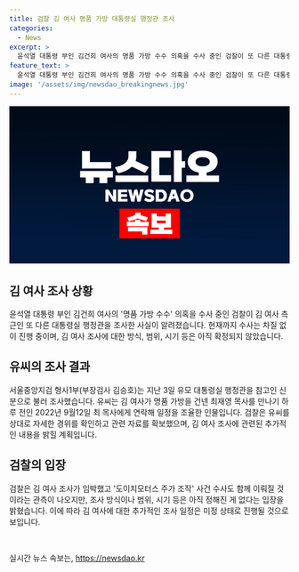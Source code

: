 ```yaml
---
title: 검찰 김 여사 명품 가방 대통령실 행정관 조사
categories:
  - News
excerpt: >
  윤석열 대통령 부인 김건희 여사의 명품 가방 수수 의혹을 수사 중인 검찰이 또 다른 대통령실 행정관을 조사한 사실이 드러났다. 서울중앙지검 형사1부는 유모 대통령실 행정관을 참고인 신분으로 불러 조사했으며, 이에 따라 김 여사 조사가 임박하고 있다는 관측도 나오고 있다. 하지만 검찰은 조사 방식, 범위, 시기 등을 아직 정해지지 않았다고 밝혔으며, 수사는 계속 진행 중이라고 강조했다.
feature_text: >
  윤석열 대통령 부인 김건희 여사의 명품 가방 수수 의혹을 수사 중인 검찰이 또 다른 대통령실 행정관을 조사한 사실이 드러났다. 서울중앙지검 형사1부는 유모 대통령실 행정관을 참고인 신분으로 불러 조사했으며, 이에 따라 김 여사 조사가 임박하고 있다는 관측도 나오고 있다. 하지만 검찰은 조사 방식, 범위, 시기 등을 아직 정해지지 않았다고 밝혔으며, 수사는 계속 진행 중이라고 강조했다.
image: '/assets/img/newsdao_breakingnews.jpg'
---
```


<p><img src="/assets/img/newsdao_breakingnews.jpg" alt="flaretime 속보" /></p>

<h2 data-ke-size="size26">김 여사 조사 상황</h2>

<p data-ke-size="size16">윤석열 대통령 부인 김건희 여사의 '명품 가방 수수' 의혹을 수사 중인 검찰이 김 여사 측근인 또 다른 대통령실 행정관을 조사한 사실이 알려졌습니다. 현재까지 수사는 차질 없이 진행 중이며, 김 여사 조사에 대한 방식, 범위, 시기 등은 아직 확정되지 않았습니다.</p>

<h2 data-ke-size="size26">유씨의 조사 결과</h2>

<p data-ke-size="size16">서울중앙지검 형사1부(부장검사 김승호)는 지난 3일 유모 대통령실 행정관을 참고인 신분으로 불러 조사했습니다. 유씨는 김 여사가 명품 가방을 건넨 최재영 목사를 만나기 하루 전인 2022년 9월12일 최 목사에게 연락해 일정을 조율한 인물입니다. 검찰은 유씨를 상대로 자세한 경위를 확인하고 관련 자료를 확보했으며, 김 여사 조사에 관련된 추가적인 내용을 밝힐 계획입니다.</p>

<h2 data-ke-size="size26">검찰의 입장</h2>

<p data-ke-size="size16">검찰은 김 여사 조사가 임박했고 '도이치모터스 주가 조작' 사건 수사도 함께 이뤄질 것이라는 관측이 나오지만, 조사 방식이나 범위, 시기 등은 아직 정해진 게 없다는 입장을 밝혔습니다. 이에 따라 김 여사에 대한 추가적인 조사 일정은 미정 상태로 진행될 것으로 보입니다.</p>

<p data-ke-size="size16">&nbsp;</p>
실시간 뉴스 속보는, <a href="https://newsdao.kr" rel="dofollow">https://newsdao.kr</a>


